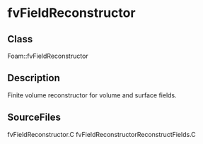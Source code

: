 # fvFieldReconstructor 
## Class
Foam::fvFieldReconstructor

## Description
Finite volume reconstructor for volume and surface fields.

## SourceFiles
fvFieldReconstructor.C
fvFieldReconstructorReconstructFields.C

